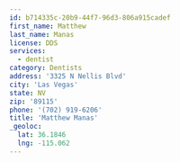```yaml
---
id: b714335c-20b9-44f7-96d3-806a915cadef
first_name: Matthew
last_name: Manas
license: DDS
services:
  - dentist
category: Dentists
address: '3325 N Nellis Blvd'
city: 'Las Vegas'
state: NV
zip: '89115'
phone: '(702) 919-6206'
title: 'Matthew Manas'
_geoloc:
  lat: 36.1846
  lng: -115.062
---
```

